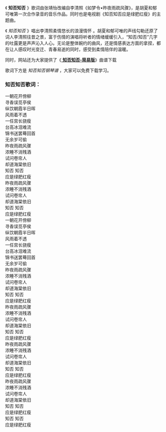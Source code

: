 

《 **知否知否**
》歌词由张靖怡改编自李清照《如梦令•昨夜雨疏风骤》，是胡夏和郁可唯第一次合作录音的音乐作品。同时也是电视剧《知否知否应是绿肥红瘦》的主题曲。

《 _知否知否_ 》唱出李清照柔情悠长的浪漫情怀
。胡夏和郁可唯的声线勾勒还原了词人李清照往昔之景，富于伤情的演唱将听者的情绪缓缓引入，“知否/知否”几字的吐露更是声声沁入人心。无论是整体婉约的曲风，还是情感表达方面的拿捏，都在让人感叹时光变迁、青春易逝的同时，感受到柔情陪伴的温暖。

同时，网站还为大家提供了《[ **知否知否-简易版**](Music-10212-知否知否-简易版-唱出多少人心中的无奈.html "知否知否-
简易版")》曲谱下载

歌词下方是 _知否知否钢琴谱_ ，大家可以免费下载学习。

### 知否知否歌词：

一朝花开傍柳  
寻香误觅亭侯  
纵饮朝霞半日晖  
风雨着不透  
一任宫长骁瘦  
台高冰泪难流  
锦书送罢蓦回首  
无余岁可偷  
昨夜雨疏风骤  
浓睡不消残酒  
试问卷帘人  
却道海棠依旧  
知否 知否  
应是绿肥红瘦  
昨夜雨疏风骤  
浓睡不消残酒  
试问卷帘人  
却道海棠依旧  
知否 知否  
应是绿肥红瘦  
一朝花开傍柳  
寻香误觅亭侯  
纵饮朝霞半日晖  
风雨着不透  
一任宫长骁瘦  
台高冰泪难流  
锦书送罢蓦回首  
无余岁可偷  
昨夜雨疏风骤  
浓睡不消残酒  
试问卷帘人  
却道海棠依旧  
知否 知否  
应是绿肥红瘦  
昨夜雨疏风骤  
浓睡不消残酒  
试问卷帘人  
却道海棠依旧  
知否 知否  
应是绿肥红瘦  
昨夜雨疏风骤  
浓睡不消残酒  
试问卷帘人  
却道海棠依旧  
知否 知否  
应是绿肥红瘦  
昨夜雨疏风骤  
浓睡不消残酒  
试问卷帘人  
却道海棠依旧  
知否 知否  
应是绿肥红瘦  
知否 知否  
应是绿肥红瘦

